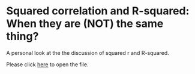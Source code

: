 # Squared correlation and R-squared: When they are (NOT) the same thing?
A personal look at the the discussion of squared r and R-squared.

Please click [here](corrProject.html) to open the file.
